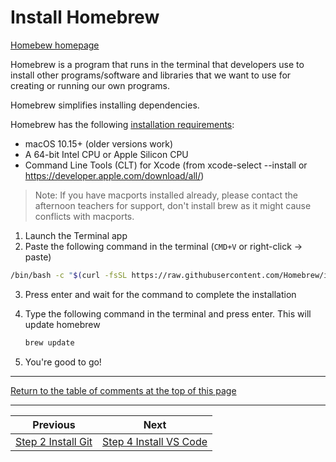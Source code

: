 # Install Homebrew

[Homebew homepage](https://brew.sh/)

Homebrew is a program that runs in the terminal that developers use to install other programs/software and libraries that we want to use for creating or running our own programs.

Homebrew simplifies installing dependencies.

Homebrew has the following [installation requirements](https://docs.brew.sh/Installation):

- macOS 10.15+ (older versions work)
- A 64-bit Intel CPU or Apple Silicon CPU
- Command Line Tools (CLT) for Xcode (from xcode-select --install or https://developer.apple.com/download/all/)

> Note: If you have macports installed already, please contact the afternoon teachers for support, don't install brew as it might cause conflicts with macports.

1. Launch the Terminal app
2. Paste the following command in the terminal (`CMD+V` or right-click -> paste)

```bash
/bin/bash -c "$(curl -fsSL https://raw.githubusercontent.com/Homebrew/install/HEAD/install.sh)"
```

3. Press enter and wait for the command to complete the installation
4. Type the following command in the terminal and press enter. This will update homebrew

   ```bash
   brew update
   ```

5. You're good to go!

---

[Return to the table of comments at the top of this page](#table-of-contents)

---
| Previous | Next |
| ----- | ---------- |
| [Step 2 Install Git](2-macos-setup-instructions-install-git.md) | [Step 4 Install VS Code](4-macos-setup-instructions-vscode-install.md) |
